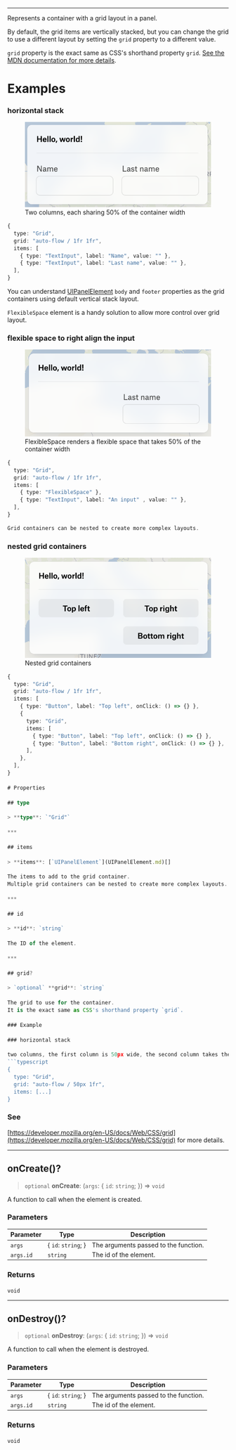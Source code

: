 ***

Represents a container with a grid layout in a panel.

By default, the grid items are vertically stacked,
but you can change the grid to use a different layout by
setting the `grid` property to a different value.

`grid` property is the exact same as CSS's shorthand property `grid`.
[See the MDN documentation for more details](https://developer.mozilla.org/en-US/docs/Web/CSS/grid).

# Examples

### horizontal stack

<figure>
  <img src="../_media/grid-horizontal-stack.png" alt="Horizontal stack" />

  <figcaption>Two columns, each sharing 50% of the container width</figcaption>
</figure>

```typescript
{
  type: "Grid",
  grid: "auto-flow / 1fr 1fr",
  items: [
    { type: "TextInput", label: "Name", value: "" },
    { type: "TextInput", label: "Last name", value: "" },
  ],
}
```

You can understand [UIPanelElement](UIPanelElement.md) `body` and `footer` properties
as the grid containers using default vertical stack layout.

`FlexibleSpace` element is a handy solution to allow more control over grid layout.

### flexible space to right align the input

<figure>
  <img src="../_media/grid-flexible-space.png" alt="Flexible space to right align the input" />

  <figcaption>FlexibleSpace renders a flexible space that takes 50% of the container width</figcaption>
</figure>

```typescript
{
  type: "Grid",
  grid: "auto-flow / 1fr 1fr",
  items: [
    { type: "FlexibleSpace" },
    { type: "TextInput", label: "An input" , value: "" },
  ],
}
```

```ts
Grid containers can be nested to create more complex layouts.
```

### nested grid containers

<figure>
  <img src="../_media/grid-nested.png" alt="Nested grid containers" />

  <figcaption>Nested grid containers</figcaption>
</figure>

````typescript
{
  type: "Grid",
  grid: "auto-flow / 1fr 1fr",
  items: [
    { type: "Button", label: "Top left", onClick: () => {} },
    {
      type: "Grid",
      items: [
        { type: "Button", label: "Top left", onClick: () => {} },
        { type: "Button", label: "Bottom right", onClick: () => {} },
      ],
    },
  ],
}

# Properties

## type

> **type**: `"Grid"`

***

## items

> **items**: [`UIPanelElement`](UIPanelElement.md)[]

The items to add to the grid container.
Multiple grid containers can be nested to create more complex layouts.

***

## id

> **id**: `string`

The ID of the element.

***

## grid?

> `optional` **grid**: `string`

The grid to use for the container.
It is the exact same as CSS's shorthand property `grid`.

### Example

### horizontal stack

two columns, the first column is 50px wide, the second column takes the remaining space
```typescript
{
  type: "Grid",
  grid: "auto-flow / 50px 1fr",
  items: [...]
}
````

### See

[https://developer.mozilla.org/en-US/docs/Web/CSS/grid](https://developer.mozilla.org/en-US/docs/Web/CSS/grid) for more details.

***

## onCreate()?

> `optional` **onCreate**: (`args`: \{ `id`: `string`; }) => `void`

A function to call when the element is created.

### Parameters

| Parameter | Type                 | Description                           |
| --------- | -------------------- | ------------------------------------- |
| `args`    | \{ `id`: `string`; } | The arguments passed to the function. |
| `args.id` | `string`             | The id of the element.                |

### Returns

`void`

***

## onDestroy()?

> `optional` **onDestroy**: (`args`: \{ `id`: `string`; }) => `void`

A function to call when the element is destroyed.

### Parameters

| Parameter | Type                 | Description                           |
| --------- | -------------------- | ------------------------------------- |
| `args`    | \{ `id`: `string`; } | The arguments passed to the function. |
| `args.id` | `string`             | The id of the element.                |

### Returns

`void`
